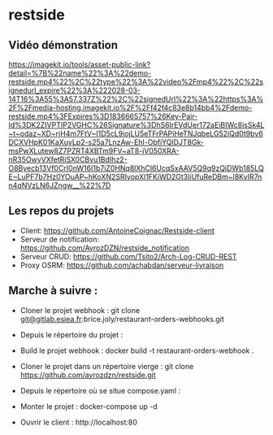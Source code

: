 # restside

## Vidéo démonstration
https://imagekit.io/tools/asset-public-link?detail=%7B%22name%22%3A%22demo-restside.mp4%22%2C%22type%22%3A%22video%2Fmp4%22%2C%22signedurl_expire%22%3A%222028-03-14T16%3A55%3A57.337Z%22%2C%22signedUrl%22%3A%22https%3A%2F%2Fmedia-hosting.imagekit.io%2F%2Ff42f4c83e8b14bb4%2Fdemo-restside.mp4%3FExpires%3D1836665757%26Key-Pair-Id%3DK2ZIVPTIP2VGHC%26Signature%3DhS6lrEVdUer172aEiBIWc8isSk4L~t~odaz~XD~rjH4m7FtV~I1D5cL9iojLU5eTFrPAPiHeTNJqbeLG52iQd0t9bv6DCXVHpK01KaXuyLp2-s25a7LnzAw-Ehl-ObfiYQlDJT8Gk-msPwXLutew8Z7PZRT4XBTm9FV~aT8-jV050XRA-nR35OwvVXfetRiSX0CBvu1BdIhz2-O8Byecb13Vf0CrI0nW16I1b7iZ0HNq8lXhCl6UcqSxAAV5Q9q9zQjDWb185LQE~LuPF7b7Hz0YOuAP~hKoXN2SRIyopXl1FKiWD2Gt3IiUfuReDBm~l8KyIR7nn4qNVzLN6JZngw__%22%7D

## Les repos du projets
- Client: https://github.com/AntoineCoignac/Restside-client
- Serveur de notification: https://github.com/AyrozDZN/restside_notification
- Serveur CRUD: https://github.com/Tsito2/Arch-Log-CRUD-REST
- Proxy OSRM: https://github.com/achabdan/serveur-livraison

## Marche à suivre :

- Cloner le projet webhook : git clone git@gitlab.esiea.fr:brice.joly/restaurant-orders-webhooks.git
- Depuis le répertoire du projet :
- Build le projet webhook : docker build -t restaurant-orders-webhook .

- Cloner le projet dans un répertoire vierge : git clone https://github.com/ayrozdzn/restside.git
- Depuis le répertoire où se situe compose.yaml :
- Monter le projet : docker-compose up -d
- Ouvrir le client : http://localhost:80
